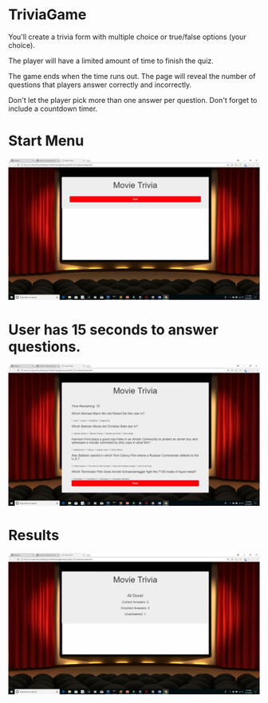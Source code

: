 # TriviaGame

You'll create a trivia form with multiple choice or true/false options (your choice).

The player will have a limited amount of time to finish the quiz. 


The game ends when the time runs out. The page will reveal the number of questions that players answer correctly and incorrectly.


Don't let the player pick more than one answer per question.
Don't forget to include a countdown timer.


# Start Menu
![img1](https://github.com/tdsteph1/TriviaGame/blob/master/assets/images/img1.png)

# User has 15 seconds to answer questions.
![img2](https://github.com/tdsteph1/TriviaGame/blob/master/assets/images/img2.png)

# Results
![img3](https://github.com/tdsteph1/TriviaGame/blob/master/assets/images/img3.png)
